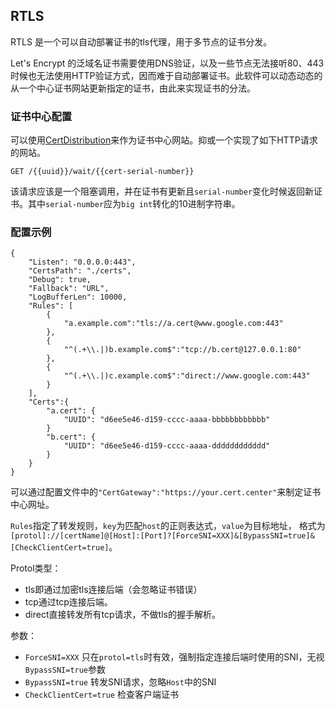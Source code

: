 ## RTLS

RTLS 是一个可以自动部署证书的tls代理，用于多节点的证书分发。

Let's Encrypt 的泛域名证书需要使用DNS验证，以及一些节点无法接听80、443时候也无法使用HTTP验证方式，因而难于自动部署证书。此软件可以动态动态的从一个中心证书网站更新指定的证书，由此来实现证书的分法。

### 证书中心配置

可以使用[CertDistribution](https://github.com/Catofes/CertDistribution)来作为证书中心网站。抑或一个实现了如下HTTP请求的网站。

``` GET /{{uuid}}/wait/{{cert-serial-number}} ```

该请求应该是一个阻塞调用，并在证书有更新且`serial-number`变化时候返回新证书。其中`serial-number`应为`big int`转化的10进制字符串。

### 配置示例

```
{
	"Listen": "0.0.0.0:443",
	"CertsPath": "./certs",
	"Debug": true,
	"Fallback": "URL",
	"LogBufferLen": 10000,
	"Rules": [
		{
			"a.example.com":"tls://a.cert@www.google.com:443"
		},
        {
            "^(.+\\.|)b.example.com$":"tcp://b.cert@127.0.0.1:80"
        },
        {
            "^(.+\\.|)c.example.com$":"direct://www.google.com:443"
        }
	],
	"Certs":{
		"a.cert": {
			"UUID": "d6ee5e46-d159-cccc-aaaa-bbbbbbbbbbbb"
		}
        "b.cert": {
            "UUID": "d6ee5e46-d159-cccc-aaaa-dddddddddddd"
        }
	}
}
```

可以通过配置文件中的`"CertGateway":"https://your.cert.center"`来制定证书中心网址。

`Rules`指定了转发规则，`key`为匹配`host`的正则表达式，`value`为目标地址， 格式为 `[protol]://[certName]@[Host]:[Port]?[ForceSNI=XXX]&[BypassSNI=true]&[CheckClientCert=true]`。 

Protol类型：
* tls即通过加密tls连接后端（会忽略证书错误）
* tcp通过tcp连接后端。
* direct直接转发所有tcp请求，不做tls的握手解析。

参数：
* `ForceSNI=XXX` 只在`protol=tls`时有效，强制指定连接后端时使用的SNI，无视`BypassSNI=true`参数
* `BypassSNI=true` 转发SNI请求，忽略`Host`中的SNI
* `CheckClientCert=true` 检查客户端证书